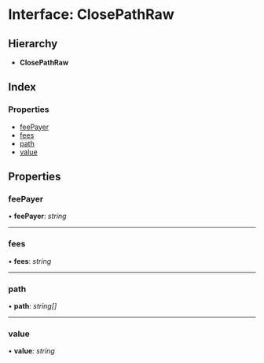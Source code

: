# Interface: ClosePathRaw

## Hierarchy

- **ClosePathRaw**

## Index

### Properties

- [feePayer](_typings_.closepathraw.md#feepayer)
- [fees](_typings_.closepathraw.md#fees)
- [path](_typings_.closepathraw.md#path)
- [value](_typings_.closepathraw.md#value)

## Properties

### feePayer

• **feePayer**: _string_

---

### fees

• **fees**: _string_

---

### path

• **path**: _string[]_

---

### value

• **value**: _string_
